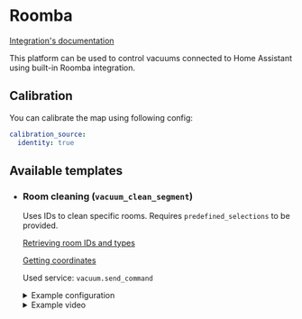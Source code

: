 # Roomba

[Integration's documentation](https://www.home-assistant.io/integrations/roomba)

This platform can be used to control vacuums connected to Home Assistant using built-in Roomba integration.

## Calibration

You can calibrate the map using following config:
```yaml
calibration_source:
  identity: true
```

## Available templates

* ### Room cleaning (`vacuum_clean_segment`)

  Uses IDs to clean specific rooms. Requires `predefined_selections` to be provided.
  
  [Retrieving room IDs and types](https://blog.hessindustria.com/home-assistant-roomba-s9-integration/)

  [Getting coordinates](/docs/templates/setup.md#getting-coordinates)

  Used service: `vacuum.send_command`

  <details>
  <summary>Example configuration</summary>

  ```yaml
  map_modes:
    - template: vacuum_clean_segment
      variables:
        pmap_id: abc123def456
      predefined_selections:
        - id: 9
          variables:
            type: rid
          outline: [[ 21458, 32131 ], [ 24235, 32152 ], [ 24194, 27409 ], [ 23181, 27409 ]]
          label:
            text: "Bedroom"
            x: 22932
            y: 30339
            offset_y: 35
          icon:
            name: "mdi:bed"
            x: 22932
            y: 30339
        - id: 0
          variables:
            type: zid
          outline: [[ 21478, 27237 ], [ 23048, 27250 ], [ 23061, 25655 ], [ 21478, 25680 ]]
          label:
            text: "Bathroom"
            x: 22282
            y: 26496
            offset_y: 35
          icon:
            name: "mdi:shower"
            x: 22282
            y: 26496
  ```

  </details>
  <details>
  <summary>Example video</summary>

  https://user-images.githubusercontent.com/6118709/141666925-34b01cde-82ff-447b-aecc-e9ced402b1ed.mp4

  </details>
